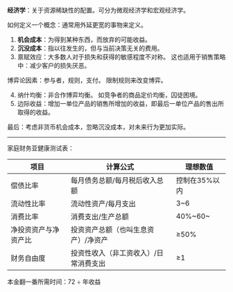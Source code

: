 
**经济学**：关于资源稀缺性的配置。可分为微观经济学和宏观经济学。

如何定义一个概念：通常用外延更宽的事物来定义。

1. **机会成本**：为得到某种东西，而放弃的可能收益。
2. **沉没成本**：指以往发生的，但与当前决策无关的费用。
3. 禀赋效应：大多数人对于损失和获得的敏感程度不对称。
这也适用于销售策略中：减少客户的损失厌恶。

博弈论因素：参与者，规则，支付。
限制规则来改变博弈。

4. 纳什均衡：非合作博弈均衡。
如竞争者的商品定价均衡，囚徒困境。
5. 边际收益：增加一单位产品的销售所增加的收益，即最后一单位产品的售出所取得的收益。

最后：考虑非货币机会成本，忽略沉没成本，对未来行为更加实际。

---------------------------

家庭财务亚健康测试表：

|项目|计算公式|理想数值|
|--|--|--|
|偿债比率|每月债务总额/每月税后收入总额|控制在35%以内|
|流动性比率|流动性资产/每月支出|3\~6|
|消费比率|消费支出/生产总额|40%\~60\~|
|净投资资产与净资产比|投资资产总额（也叫生息资产）/净资产|≥50%|
|财务自由度|投资性收入（非工资收入）/日常消费支出|≥1|

本金翻一番所需时间：72 ÷ 年收益

